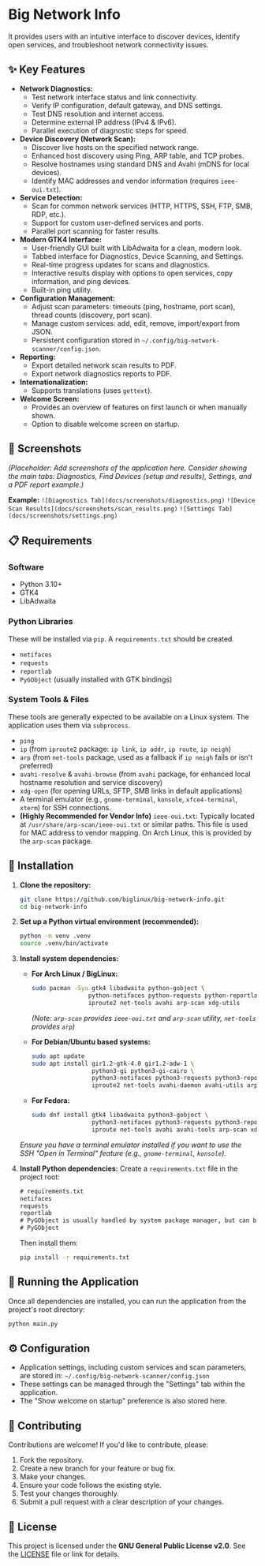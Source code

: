 # Big Network Info

It provides users with an intuitive interface to discover devices, identify open services, and troubleshoot network connectivity issues.

## ✨ Key Features

*   **Network Diagnostics:**
    *   Test network interface status and link connectivity.
    *   Verify IP configuration, default gateway, and DNS settings.
    *   Test DNS resolution and internet access.
    *   Determine external IP address (IPv4 & IPv6).
    *   Parallel execution of diagnostic steps for speed.
*   **Device Discovery (Network Scan):**
    *   Discover live hosts on the specified network range.
    *   Enhanced host discovery using Ping, ARP table, and TCP probes.
    *   Resolve hostnames using standard DNS and Avahi (mDNS for local devices).
    *   Identify MAC addresses and vendor information (requires `ieee-oui.txt`).
*   **Service Detection:**
    *   Scan for common network services (HTTP, HTTPS, SSH, FTP, SMB, RDP, etc.).
    *   Support for custom user-defined services and ports.
    *   Parallel port scanning for faster results.
*   **Modern GTK4 Interface:**
    *   User-friendly GUI built with LibAdwaita for a clean, modern look.
    *   Tabbed interface for Diagnostics, Device Scanning, and Settings.
    *   Real-time progress updates for scans and diagnostics.
    *   Interactive results display with options to open services, copy information, and ping devices.
    *   Built-in ping utility.
*   **Configuration Management:**
    *   Adjust scan parameters: timeouts (ping, hostname, port scan), thread counts (discovery, port scan).
    *   Manage custom services: add, edit, remove, import/export from JSON.
    *   Persistent configuration stored in `~/.config/big-network-scanner/config.json`.
*   **Reporting:**
    *   Export detailed network scan results to PDF.
    *   Export network diagnostics reports to PDF.
*   **Internationalization:**
    *   Supports translations (uses `gettext`).
*   **Welcome Screen:**
    *   Provides an overview of features on first launch or when manually shown.
    *   Option to disable welcome screen on startup.

## 📸 Screenshots

*(Placeholder: Add screenshots of the application here. Consider showing the main tabs: Diagnostics, Find Devices (setup and results), Settings, and a PDF report example.)*

**Example:**
`![Diagnostics Tab](docs/screenshots/diagnostics.png)`
`![Device Scan Results](docs/screenshots/scan_results.png)`
`![Settings Tab](docs/screenshots/settings.png)`

## 📋 Requirements

### Software
*   Python 3.10+
*   GTK4
*   LibAdwaita

### Python Libraries
These will be installed via `pip`. A `requirements.txt` should be created.
*   `netifaces`
*   `requests`
*   `reportlab`
*   `PyGObject` (usually installed with GTK bindings)

### System Tools & Files
These tools are generally expected to be available on a Linux system. The application uses them via `subprocess`.
*   `ping`
*   `ip` (from `iproute2` package: `ip link`, `ip addr`, `ip route`, `ip neigh`)
*   `arp` (from `net-tools` package, used as a fallback if `ip neigh` fails or isn't preferred)
*   `avahi-resolve` & `avahi-browse` (from `avahi` package, for enhanced local hostname resolution and service discovery)
*   `xdg-open` (for opening URLs, SFTP, SMB links in default applications)
*   A terminal emulator (e.g., `gnome-terminal`, `konsole`, `xfce4-terminal`, `xterm`) for SSH connections.
*   **(Highly Recommended for Vendor Info)** `ieee-oui.txt`: Typically located at `/usr/share/arp-scan/ieee-oui.txt` or similar paths. This file is used for MAC address to vendor mapping. On Arch Linux, this is provided by the `arp-scan` package.

## 🚀 Installation

1.  **Clone the repository:**
    ```bash
    git clone https://github.com/biglinux/big-network-info.git
    cd big-network-info
    ```

2.  **Set up a Python virtual environment (recommended):**
    ```bash
    python -m venv .venv
    source .venv/bin/activate
    ```

3.  **Install system dependencies:**

    *   **For Arch Linux / BigLinux:**
        ```bash
        sudo pacman -Syu gtk4 libadwaita python-gobject \
                        python-netifaces python-requests python-reportlab \
                        iproute2 net-tools avahi arp-scan xdg-utils
        ```
        *(Note: `arp-scan` provides `ieee-oui.txt` and `arp-scan` utility, `net-tools` provides `arp`)*

    *   **For Debian/Ubuntu based systems:**
        ```bash
        sudo apt update
        sudo apt install gir1.2-gtk-4.0 gir1.2-adw-1 \
                         python3-gi python3-gi-cairo \
                         python3-netifaces python3-requests python3-reportlab \
                         iproute2 net-tools avahi-daemon avahi-utils arp-scan xdg-utils
        ```

    *   **For Fedora:**
        ```bash
        sudo dnf install gtk4 libadwaita python3-gobject \
                         python3-netifaces python3-requests python3-reportlab \
                         iproute net-tools avahi avahi-tools arp-scan xdg-utils
        ```
    *Ensure you have a terminal emulator installed if you want to use the SSH "Open in Terminal" feature (e.g., `gnome-terminal`, `konsole`).*

4.  **Install Python dependencies:**
    Create a `requirements.txt` file in the project root:
    ```txt
    # requirements.txt
    netifaces
    requests
    reportlab
    # PyGObject is usually handled by system package manager, but can be listed if needed
    # PyGObject
    ```
    Then install them:
    ```bash
    pip install -r requirements.txt
    ```

    
## 🏃 Running the Application

Once all dependencies are installed, you can run the application from the project's root directory:

```bash
python main.py
```


## ⚙️ Configuration

*   Application settings, including custom services and scan parameters, are stored in:
    `~/.config/big-network-scanner/config.json`
*   These settings can be managed through the "Settings" tab within the application.
*   The "Show welcome on startup" preference is also stored here.


## 🤝 Contributing

Contributions are welcome! If you'd like to contribute, please:

1.  Fork the repository.
2.  Create a new branch for your feature or bug fix.
3.  Make your changes.
4.  Ensure your code follows the existing style.
5.  Test your changes thoroughly.
6.  Submit a pull request with a clear description of your changes.

## 📜 License

This project is licensed under the **GNU General Public License v2.0**. See the [LICENSE](https://www.gnu.org/licenses/old-licenses/gpl-2.0.en.html) file or link for details.

